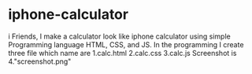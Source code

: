 # iphone-calculator
i Friends,  I make a calculator look like iphone calculator using simple Programming language HTML, CSS, and JS.                      In the programming I create three file which name are 1.calc.html 2.calc.css 3.calc.js  Screenshot is 4."screenshot.png"
